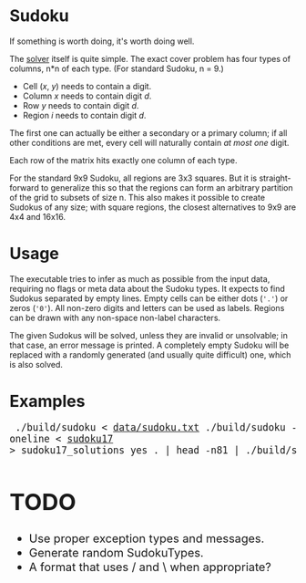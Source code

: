 Sudoku
======

If something is worth doing, it's worth doing well.

The [solver](SudokuSolver.cpp) itself is quite simple. The exact cover problem
has four types of columns, n\*n of each type. (For standard Sudoku, n = 9.)

  - Cell (*x*, *y*) needs to contain a digit.
  - Column *x* needs to contain digit *d*.
  - Row *y* needs to contain digit *d*.
  - Region *i* needs to contain digit *d*.

The first one can actually be either a secondary or a primary column; if all
other conditions are met, every cell will naturally contain *at most one*
digit.

Each row of the matrix hits exactly one column of each type.

For the standard 9x9 Sudoku, all regions are 3x3 squares. But it is
straight-forward to generalize this so that the regions can form an arbitrary
partition of the grid to subsets of size n. This also makes it possible to
create Sudokus of any size; with square regions, the closest alternatives to
9x9 are 4x4 and 16x16.

Usage
=====

The executable tries to infer as much as possible from the input data,
requiring no flags or meta data about the Sudoku types. It expects to find
Sudokus separated by empty lines. Empty cells can be either dots (`'.'`) or
zeros (`'0'`). All non-zero digits and letters can be used as labels.
Regions can be drawn with any non-space non-label characters.

The given Sudokus will be solved, unless they are invalid or unsolvable; in
that case, an error message is printed. A completely empty Sudoku will be
replaced with a randomly generated (and usually quite difficult) one, which is
also solved.

Examples
========

<big><pre>
./build/sudoku < [data/sudoku.txt](/data/sudoku.txt)
./build/sudoku -s -l -f oneline < [sudoku17](http://staffhome.ecm.uwa.edu.au/~00013890/sudoku17) > sudoku17\_solutions
yes . | head -n81 | ./build/sudoku -f default
</pre><big>

TODO
====

  - Use proper exception types and messages.
  - Generate random SudokuTypes.
  - A format that uses / and \ when appropriate?
